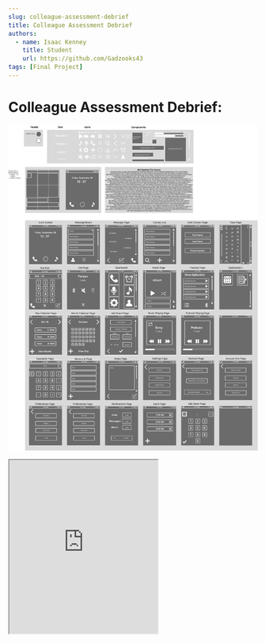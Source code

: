 ```yaml
---
slug: colleague-assessment-debrief
title: Colleague Assessment Debrief
authors:
  - name: Isaac Kenney
    title: Student
    url: https://github.com/Gadzooks43
tags: [Final Project]
---
```

# Colleague Assessment Debrief:

![photo](content/blog/mockups-and-design-system.png)
<iframe
  style={{ border: '1px solid rgba(0, 0, 0, 0.1)' }}
  width="auto"
  height="350"
  src="https://embed.figma.com/proto/EMTHMAiKikJiirIRPrKgJX/HUI-Design-System-with-Prototype?node-id=2002-29&node-type=frame&scaling=min-zoom&content-scaling=fixed&page-id=0%3A1&starting-point-node-id=2002%3A29&embed-host=share"
  allowFullScreen
></iframe>
